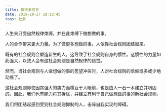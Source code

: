 ```yaml
---
title: 抵抗者宣言
date: 2019-10-27 18:10:45
tags: 社会
---
```

人生来只受自然规律束缚，并在此束缚下做想做的事。

人的合作带来更大力量。为了做更多想做的事，人依靠社会规则团结起来。

既有的社会规则会塑造新生的人，这导致了社会规则自身的惯性。这惯性的力量如此强大，以致人会有这社会规则是自然规律的错觉。

然而，当社会规则与人做想做的事的愿望冲突时，人对社会规则的信仰或多或少地动摇了。

这社会规则即使因其强大的势力而横亘于人眼前，也是由人一石一木建立并巩固的。因此，我们也有能力将其拆除，并建立有利于自己做想做的事的新社会规则。

我们将团结起感到受到社会规则抑制的人，击碎自我实现的障碍。
